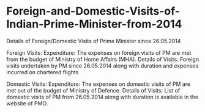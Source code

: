 # Foreign-and-Domestic-Visits-of-Indian-Prime-Minister-from-2014
Details of Foreign/Domestic Visits of Prime Minister since 26.05.2014

Foreign Visits:
Expenditure: The expenses on foreign visits of PM are met from the budget of Ministry of Home Affairs (MHA).
Details of Visits: Foreign visits undertaken by PM since 26.05.2014 along with duration and expenses incurred on chartered flights 


Domestic Visits:
Expenditure: The expenses on domestic visits of PM are met out of the budget of Ministry of Defence.
Details of Visits: List of domestic visits of PM from 26.05.2014 along with duration is available in the website of PMO.
